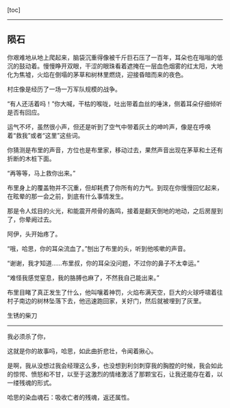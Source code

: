 
[toc]

---
## 陨石

你艰难地从地上爬起来，脑袋沉重得像被千斤巨石压了一百年，耳朵也在嗡嗡的低沉的鼓动着。慢慢睁开双眼，干涩的眼珠看着遮掩在一层血色烟雾的红太阳，大地化为焦墟，火焰在倒塌的茅草和树林里燃烧，迎接昏暗而来的夜色。

村庄像是经历了一场一万军队规模的战争。

“有人还活着吗！”你大喊，干枯的喉咙，吐出带着血丝的唾沫，侧着耳朵仔细倾听是否有回应。

运气不坏，虽然很小声，但还是听到了空气中带着灰土的呻吟声，像是在呼唤着“救我”或者“这里”这些词。

你猜测是布里的声音，方位也是布里家，移动过去，果然声音出现在茅草和土还有折断的木桩下面。

“再等等，马上救你出来。”

布里身上的覆盖物并不沉重，但却耗费了你所有的力气。到现在你慢慢回忆起来，在眩晕的那一会之前，到底有什么事情发生。

那是令人炫目的火光，和能震开颅骨的轰鸣，接着是翻天倒地的地动，之后房屋到了，你晕阙过去。

阿伊，头开始疼了。

“哦，哈思，你的耳朵流血了。”刨出了布里的头，听到他咳嗽的声音。

“谢谢，我才知道……布里叔，你的耳朵没问题，不过你的鼻子不太幸运。”

“难怪我感觉窒息，我的胳膊也麻了，不然我自己能出来。”

布里目睹了真正发生了什么，他叫嚷着神罚，火焰布满天空，巨大的火球呼啸着往村子南边的树林坠落下去，他迅速跑回家，关好门，然后就被埋到了灰里。


生锈的柴刀


---
我必须杀了你，



这就是你的故事吗，哈思，如此曲折悲壮，令闻着揪心。

是啊，我从没想过我会经理这么多，也没想到利剑刺穿我的胸膛的时候，我会如此的惊愕、愤怒和不甘，以至于这激烈的情绪激活了那颗宝石，让我还能存在着，以一缕残魂的形式。


哈思的染血魂石：吸收亡者的残魂，返还属性。